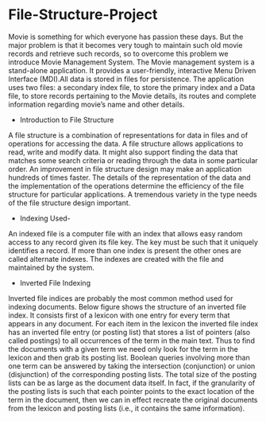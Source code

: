 # File-Structure-Project

Movie is something for which everyone has passion these days. But the major problem is that it becomes very tough to maintain such old movie records and retrieve such records, so to overcome this problem we introduce Movie Management System.
The Movie management system is a stand-alone application. It provides a user-friendly, interactive Menu Driven Interface (MDI).All data is stored in files for persistence. The application uses two files: a secondary index file, to store the primary index and a Data file, to store records pertaining to the Movie details, its routes and complete information regarding movie’s name and other details.</br>

* Introduction to File Structure

A file structure is a combination of representations for data in files and of operations for accessing the data. A file structure allows applications to read, write and modify data. It might also support finding the data that matches some search criteria or reading through the data in some particular order. An improvement in file structure design may make an application hundreds of times faster. The details of the representation of the data and the implementation of the operations determine the efficiency of the file structure for particular applications. A tremendous variety in the type needs of the file structure design important.

* Indexing Used-

An indexed file is a computer file with an index that allows easy random access to any record given its file key. The key must be such that it uniquely identifies a record. If more than one index is present the other ones are called alternate indexes. The indexes are created with the file and maintained by the system.

* Inverted File Indexing

Inverted file indices are probably the most common method used for indexing documents. Below figure shows the structure of an inverted file index. It consists first of a lexicon with one entry for every term that appears in any document. For each item in the lexicon the inverted file index has an inverted file entry (or posting list) that stores a list of pointers (also called postings) to all occurrences of the term in the main text. Thus to find the documents with a given term we need only look for the term in the lexicon and then grab its posting list. Boolean queries involving more than one term can be answered by taking the intersection (conjunction) or union (disjunction) of the corresponding posting lists. The total size of the posting lists can be as large as the document data itself. In fact, if the granularity of the posting lists is such that each pointer points to the exact location of the term in the document, then we can in effect recreate the original documents from the lexicon and posting lists (i.e., it contains the same information).
